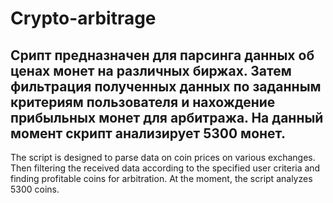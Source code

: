 # Crypto-arbitrage
Срипт предназначен для парсинга данных об ценах монет на различных биржах. Затем фильтрация полученных данных по заданным критериям пользователя и нахождение прибыльных монет для арбитража. На данный момент скрипт анализирует 5300 монет.
-------------------------------------------------------------------------------------------------------------------------------------------------------------------------
The script is designed to parse data on coin prices on various exchanges. Then filtering the received data according to the specified user criteria and finding profitable coins for arbitration. At the moment, the script analyzes 5300 coins.
